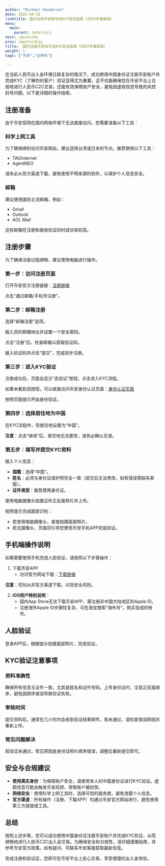 ```yaml
---
author: "Michael Henderson"
date: 2025-04-16
linktitle: 国内注册币安账号及KYC验证指南（2025年最新版）
menu:
  main:
    parent: tutorials
next: /posts/ba
prev: /posts/okjy
title:  国内注册币安账号及KYC验证指南（2025年最新版）
weight: 1
tags: ["币安","比特币"]

---
```

在当前人民币出入金环境日趋复杂的情况下，成功使用中国身份证注册币安账户并完成KYC（了解你的客户）验证显得尤为重要。这不仅能确保您在币安平台上合规地进行人民币C2C交易，还能有效保障账户安全，避免因虚假信息导致的风控封号问题。以下是详细的操作指南。

## 注册准备

由于币安官网在国内网络环境下无法直接访问，您需要准备以下工具：

### 科学上网工具
为了确保顺利访问币安网站，建议选择台湾或日本的节点。推荐使用以下工具：

- TAGInternet
- AgentNEO

请务必从官方渠道下载，避免使用不明来源的软件，以保护个人信息安全。

### 邮箱
建议使用国际主流邮箱，例如：

- Gmail
- Outlook
- AOL Mail

这些邮箱在注册和接收验证码时成功率较高。

## 注册步骤

为了确保注册过程顺畅，建议使用电脑进行操作。

### 第一步：访问注册页面
打开币安官方注册链接：[注册链接](https://www.marketwebb.club/join?ref=UKNXKQAK)

点击“通过邮箱/手机号注册”。

### 第二步：邮箱注册
选择“邮箱注册”选项。

输入您的邮箱地址并设置一个安全密码。

点击“注册”后，检查邮箱以获取验证码。

输入验证码并点击“提交”，完成初步注册。

### 第三步：进入KYC验证
注册成功后，页面会显示“去验证”按钮，点击进入KYC流程。

如果未看到该按钮，可以直接访问币安身份认证页面：[身份认证页面](https://www.binance.com/zh-CN/my/settings/kyc)

按照页面提示开始身份验证。

### 第四步：选择居住地为中国
在KYC流程中，将居住地设置为“中国”。

**注意**：点击“继续”后，居住地无法更改，请务必确认无误。

### 第五步：填写并提交KYC资料
输入个人信息：

- **国籍**：选择“中国”。
- **姓名**：必须与身份证或护照完全一致（提交后无法修改，如有错误需联系客服）。
- **证件类型**：推荐使用身份证。

使用电脑摄像头拍摄证件正反面照片并上传。

按照提示完成面部识别：

- 若使用电脑摄像头，直接拍摄面部照片。
- 若无摄像头，页面将引导您使用币安手机APP完成验证。

## 手机端操作说明

如果需要使用手机完成人脸验证，请按照以下步骤操作：

1. 下载币安APP
   - 访问官方网站下载：[下载链接](https://download.mp3web.ac/pack/BNApp_00000058.apk)

**注意**：切勿从非官方渠道下载，以防安全风险。

2. **iOS用户特别说明**：
   - 国内App Store无法下载币安APP，需注册非中国大陆地区的Apple ID。
   - 注册海外Apple ID步骤较复杂，可在淘宝搜索“海外号”，购买现成的账号。

## 人脸验证

登录APP后，根据提示拍摄面部照片，完成验证。

## KYC验证注意事项

### 资料准确性
确保所有信息与证件一致，尤其是姓名和证件号码。上传身份证时，注意正反面顺序，避免因顺序错误导致验证失败。

### 审核时间
提交资料后，通常在几小时内会收到验证结果邮件。若未通过，请检查错误原因并重新上传。

### 常见问题解决
若验证未通过，常见原因是身份证照片顺序错误，调整后重新提交即可。

## 安全与合规建议

- **使用真实身份**：为保障账户安全，请使用本人的中国身份证进行KYC验证。虚假信息可能会触发币安风控，导致账户被封禁。
- **网络安全**：使用科学上网工具时，选择可信的服务商，避免泄露个人信息。
- **官方渠道**：所有操作（注册、下载APP）均通过币安官方网站进行，避免使用第三方链接或工具。

## 总结

按照上述步骤，您可以成功使用中国身份证注册币安账户并完成KYC验证，从而顺畅地进行人民币C2C出入金交易。为确保安全和合规性，请仔细遵循指南，并参考币安官方政策。如有疑问，可联系币安客服获取最新信息。

完成注册和验证后，您即可在币安平台上安心交易，享受便捷的出入金体验。